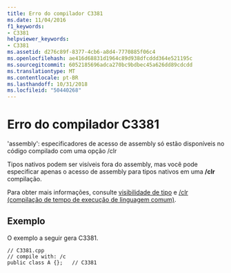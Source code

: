 ```yaml
---
title: Erro do compilador C3381
ms.date: 11/04/2016
f1_keywords:
- C3381
helpviewer_keywords:
- C3381
ms.assetid: d276c89f-8377-4cb6-a8d4-7770885f06c4
ms.openlocfilehash: ae416d68831d1964c89d938dfcddd364e521195c
ms.sourcegitcommit: 6052185696adca270bc9bdbec45a626dd89cdcdd
ms.translationtype: MT
ms.contentlocale: pt-BR
ms.lasthandoff: 10/31/2018
ms.locfileid: "50440268"
---
```

# <a name="compiler-error-c3381"></a>Erro do compilador C3381

'assembly': especificadores de acesso de assembly só estão disponíveis no código compilado com uma opção /clr

Tipos nativos podem ser visíveis fora do assembly, mas você pode especificar apenas o acesso de assembly para tipos nativos em uma **/clr** compilação.

Para obter mais informações, consulte [visibilidade de tipo](../../dotnet/how-to-define-and-consume-classes-and-structs-cpp-cli.md#BKMK_Type_visibility) e [/clr (compilação de tempo de execução de linguagem comum)](../../build/reference/clr-common-language-runtime-compilation.md).

## <a name="example"></a>Exemplo

O exemplo a seguir gera C3381.

```
// C3381.cpp
// compile with: /c
public class A {};   // C3381
```